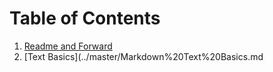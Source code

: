 # Table of Contents

1. [Readme and Forward](../master/README.md)
2. [Text Basics](../master/Markdown%20Text%20Basics.md
